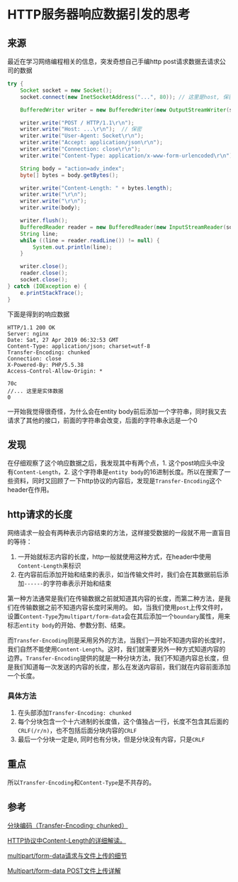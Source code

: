# HTTP服务器响应数据引发的思考

## 来源
最近在学习网络编程相关的信息，突发奇想自己手编http post请求数据去请求公司的数据

```java
try {
    Socket socket = new Socket();
    socket.connect(new InetSocketAddress("...", 80)); // 这里是host, 保密

    BufferedWriter writer = new BufferedWriter(new OutputStreamWriter(socket.getOutputStream()));

    writer.write("POST / HTTP/1.1\r\n");
    writer.write("Host: ...\r\n");  // 保密
    writer.write("User-Agent: Socket\r\n");
    writer.write("Accept: application/json\r\n");
    writer.write("Connection: close\r\n");
    writer.write("Content-Type: application/x-www-form-urlencoded\r\n");

    String body = "action=adv_index";
    byte[] bytes = body.getBytes();

    writer.write("Content-Length: " + bytes.length);
    writer.write("\r\n");
    writer.write("\r\n");
    writer.write(body);

    writer.flush();
    BufferedReader reader = new BufferedReader(new InputStreamReader(socket.getInputStream()));
    String line;
    while ((line = reader.readLine()) != null) {
        System.out.println(line);
    }

    writer.close();
    reader.close();
    socket.close();
} catch (IOException e) {
    e.printStackTrace();
}
```

下面是得到的响应数据
```http
HTTP/1.1 200 OK
Server: nginx
Date: Sat, 27 Apr 2019 06:32:53 GMT
Content-Type: application/json; charset=utf-8
Transfer-Encoding: chunked
Connection: close
X-Powered-By: PHP/5.5.38
Access-Control-Allow-Origin: *

70c
//... 这里是实体数据
0

```

一开始我觉得很奇怪，为什么会在entity body前后添加一个字符串，同时我又去请求了其他的接口，前面的字符串会改变，后面的字符串永远是一个0

## 发现
在仔细观察了这个响应数据之后，我发现其中有两个点，1. 这个post响应头中没有`Content-Length`，2. 这个字符串是`entity body`的16进制长度。所以在搜索了一些资料，同时又回顾了一下http协议的内容后，发现是`Transfer-Encoding`这个header在作用。

## http请求的长度

网络请求一般会有两种表示内容结束的方法，这样接受数据的一段就不用一直盲目的等待：
1. 一开始就标志内容的长度，http一般就使用这种方式，在header中使用`Content-Length`来标识
2. 在内容前后添加开始和结束的表示，如当传输文件时，我们会在其数据前后添加`------`的字符串表示开始和结束

第一种方法通常是我们在传输数据之前就知道其内容的长度，而第二种方法，是我们在传输数据之前不知道内容长度时采用的。
如，当我们使用`post`上传文件时，设置`Content-Type`为`multipart/form-data`会在其后添加一个`boundary`属性，用来标志`entity body`的开始、参数分割、结束。

而`Transfer-Encoding`则是采用另外的方法，当我们一开始不知道内容的长度时，我们自然不能使用`Content-Length`。这时，我们就需要另外一种方式知道内容的边界。`Transfer-Encoding`提供的就是一种分块方法，我们不知道内容总长度，但是我们知道每一次发送的内容的长度，那么在发送内容前，我们就在内容前面添加一个长度。

### 具体方法
1. 在头部添加`Transfer-Encoding: chunked`
2. 每个分块包含一个十六进制的长度值，这个值独占一行，长度不包含其后面的`CRLF(/r/n)`，也不包括后面分块内容的`CRLF`
3. 最后一个分块一定是`0`, 同时也有分块，但是分块没有内容，只是`CRLF`

## 重点

所以`Transfer-Encoding`和`Content-Type`是不共存的。


## 参考

[分块编码（Transfer-Encoding: chunked）](https://www.cnblogs.com/xuehaoyue/p/6639029.html)

[HTTP协议中Content-Length的详细解读。](https://blog.csdn.net/xxdddail/article/details/20995411)

[
multipart/form-data请求与文件上传的细节](https://blog.csdn.net/zshake/article/details/77985757)

[Multipart/form-data POST文件上传详解](https://blog.csdn.net/xiaojianpitt/article/details/6856536)